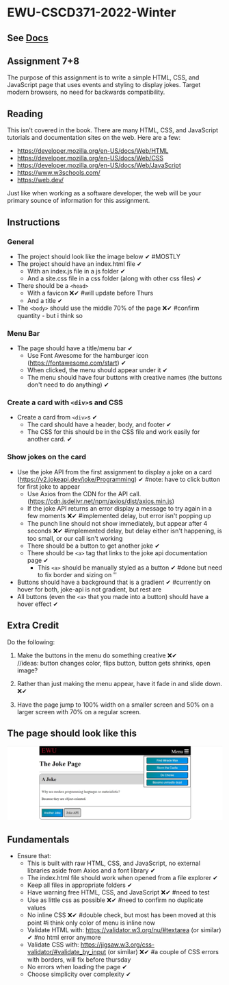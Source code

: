 ﻿# EWU-CSCD371-2022-Winter

## See [Docs](Docs)

## Assignment 7+8
The purpose of this assignment is to write a simple HTML, CSS, and JavaScript page that uses events and styling to display jokes. Target modern browsers, no need for backwards compatibility.

## Reading
This isn't covered in the book. There are many HTML, CSS, and JavaScript tutorials and documentation sites on the web. Here are a few:

- https://developer.mozilla.org/en-US/docs/Web/HTML
- https://developer.mozilla.org/en-US/docs/Web/CSS
- https://developer.mozilla.org/en-US/docs/Web/JavaScript
- https://www.w3schools.com/
- https://web.dev/

Just like when working as a software developer, the web will be your primary sounce of information for this assignment.

## Instructions

### General
- The project should look like the image below ✔  #MOSTLY
- The project should have an index.html file ✔
  - With an index.js file in a js folder ✔
  - And a site.css file in a css folder (along with other css files) ✔
- There should be a `<head>`
  - With a favicon ❌✔   #will update before Thurs
  - And a title ✔
- The `<body>` should use the middle 70% of the page ❌✔ #confirm quantity - but i think so

### Menu Bar
- The page should have a title/menu bar ✔
  - Use Font Awesome for the hamburger icon (https://fontawesome.com/start) ✔ 
  - When clicked, the menu should appear under it ✔ 
  - The menu should have four buttons with creative names (the buttons don't need to do anything) ✔

### Create a card with `<div>`s and CSS
- Create a card from `<div>`s ✔
  - The card should have a header, body, and footer ✔
  - The CSS for this should be in the CSS file and work easily for another card. ✔

### Show jokes on the card
- Use the joke API from the first assignment to display a joke on a card (https://v2.jokeapi.dev/joke/Programming) ✔ #note: have to click button for first joke to appear
  - Use Axios from the CDN for the API call. (https://cdn.jsdelivr.net/npm/axios/dist/axios.min.js)
  - If the joke API returns an error display a message to try again in a few moments ❌✔ #implemented delay, but error isn't popping up
  - The punch line should not show immediately, but appear after 4 seconds ❌✔ #implemented delay, but delay either isn't happening, is too small, or our call isn't working
  - There should be a button to get another joke ✔
  - There should be `<a>` tag that links to the joke api documentation page ✔ 
    - This `<a>` should be manually styled as a button ✔ #done but need to fix border and sizing on '<a>'
- Buttons should have a background that is a gradient ✔  #currently on hover for both, joke-api is not gradient, but rest are 
- All buttons (even the `<a>` that you made into a button) should have a hover effect  ✔

## Extra Credit
Do the following:

1. Make the buttons in the menu do something creative ❌✔  
//ideas: button changes color, flips button, button gets shrinks, open image?  


2. Rather than just making the menu appear, have it fade in and slide down. ❌✔
3. Have the page jump to 100% width on a smaller screen and 50% on a larger screen with 70% on a regular screen.

## The page should look like this
![Page to Replicate](WebExample.jpg)

## Fundamentals
- Ensure that:
  - This is built with raw HTML, CSS, and JavaScript, no external libraries aside from Axios and a font library ✔
  - The index.html file should work when opened from a file explorer ✔
  - Keep all files in appropriate folders ✔
  - Have warning free HTML, CSS, and JavaScript ❌✔ #need to test
  - Use as little css as possible ❌✔ #need to confirm no duplicate values
  - No inline CSS ❌✔ #double check, but most has been moved at this point   #i think only color of menu is inline now 
  - Validate HTML with: https://validator.w3.org/nu/#textarea (or similar) ✔ #no html error anymore
  - Validate CSS with: https://jigsaw.w3.org/css-validator/#validate_by_input (or similar) ❌✔ #a couple of CSS errors with borders, will fix before thursday
  - No errors when loading the page ✔ 
  - Choose simplicity over complexity ✔
